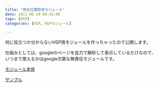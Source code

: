 ```yaml
---
title: "現在位置取得モジュール"
date: 2011-06-29 00:43:00
tags: [HSP]
categories: [HSP, HSPモジュール]

---
```


何に役立つか分からないHSP用モジュールを作っちゃったので公開します。

仕組みとしては、googleのページを自力で解析して表示しているだけなので、いつまで使えるかはgoogle次第な無責任モジュールです。

[モジュール本体][1]

 [1]: /files/mod_get_location.as

[サンプル][2]

 [2]: /files/mod_get_location_sample.hsp
